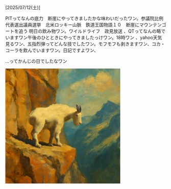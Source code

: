 [2025/07/12(土)]

PITってなんの底力　断崖にやってきましたかな味わいだったワン。参議院比例代表選出議員選挙　北米ロッキー山脈　鉄道王国物語１０　断崖にマウンテンゴートを追う 明日の飲み物ワン。ワイルドライフ　政見放送 、QTってなんの略でいますワン午後のひとときにやってきましたっけワン。18時ワン 、yahoo天気 見るワン、五指烈弾ってどんな技でしたワン。モフモフも剥きますワン、コカ・コーラを飲んでいますワン。日記ですよワン、

...ってかんじの日でしたなワン

<img width="360px" src="image.png">